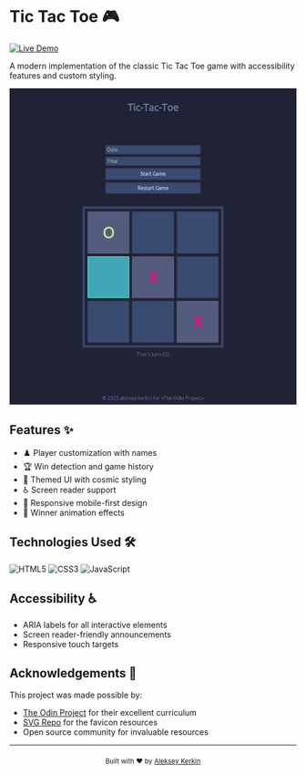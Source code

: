 # Tic Tac Toe 🎮

[![Live Demo](https://img.shields.io/badge/Live-Demo-brightgreen)](https://aleksey-kerkin.github.io/odin-tic-tac-toe/)

A modern implementation of the classic Tic Tac Toe game with accessibility features and custom styling.

![Game Screenshot](./assets/screenshots/screenshot.png)

## Features ✨

- ♟️ Player customization with names
- 🏆 Win detection and game history
- 🎨 Themed UI with cosmic styling
- ♿ Screen reader support
- 📱 Responsive mobile-first design
- 🎉 Winner animation effects

## Technologies Used 🛠️

![HTML5](https://img.shields.io/badge/HTML5-E34F26?logo=html5&logoColor=white)
![CSS3](https://img.shields.io/badge/CSS3-1572B6?logo=css3&logoColor=white)
![JavaScript](https://img.shields.io/badge/JavaScript-F7DF1E?logo=javascript&logoColor=black)

## Accessibility ♿

- ARIA labels for all interactive elements
- Screen reader-friendly announcements
- Responsive touch targets

## Acknowledgements 🙏

This project was made possible by:

- [The Odin Project](https://www.theodinproject.com) for their excellent curriculum
- [SVG Repo](https://www.svgrepo.com) for the favicon resources
- Open source community for invaluable resources

---

<div align="center">
  <sub>Built with ❤️ by <a href="https://github.com/aleksey-kerkin">Aleksey Kerkin</a></sub>
</div>
